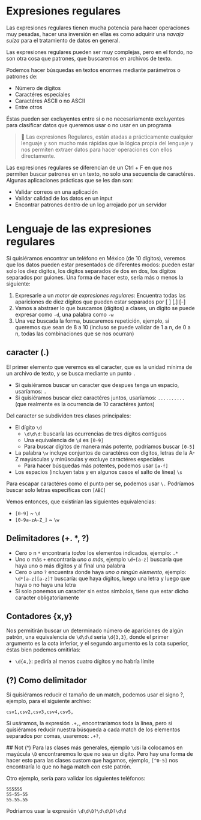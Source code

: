 # Expresiones regulares
Las expresiones regulares tienen mucha potencia para hacer operaciones muy pesadas, hacer una inversión en ellas es como adquirir una *navaja suiza* para el tratamiento de datos en general.

Las expresiones regulares pueden ser muy complejas, pero en el fondo, no son otra cosa que patrones, que buscaremos en archivos de texto.

Podemos hacer búsquedas en textos enormes mediante parámetros o patrones de:
* Número de dígitos
* Caractéres especiales
* Caractéres ASCII o no ASCII
* Entre otros

Éstas pueden ser excluyentes entre sí o no necesariamente excluyentes para clasificar datos que queremos usar o no usar en un programa

> 💎  Las expresiones Regulares, están atadas a prácticamente cualquier lenguaje y son mucho más rápidas que la lógica propia del lenguaje y nos permiten extraer datos para hacer operaciones con ellos directamente.

Las expresiones regulares se diferencían de un Ctrl + F en que nos permiten buscar patrones en un texto, no solo una secuencia de caractéres. Algunas aplicaciones prácticas que se les dan son:
* Validar correos en una aplicación
* Validar calidad de los datos en un input
* Encontrar patrones dentro de un log arrojado por un servidor

# Lenguaje de las expresiones regulares
Si quisiéramos encontrar un teléfono en México (de 10 dígitos), veremos que los datos pueden estar presentados de diferentes modos: pueden estar solo los diez dígitos, los dígitos separados de dos en dos, los dígitos separados por guiones. Una forma de hacer esto, sería más o menos la siguiente:
1. Expresarle a un *motor de expresiones regulares*: Encuentra todas las apariciones de diez dígitos que pueden estar separados por [ ] [,] [-]
2. Vamos a abstraer lo que buscamos (dígitos) a clases, un dígito se puede expresar como `-d`, una palabra como `-w`
3. Una vez buscada la forma, buscaremos repetición, ejemplo, si queremos que sean de 8 a 10 (incluso se puede validar de 1 a n, de 0 a n, todas las combinaciones que se nos ocurran)

## caracter (.)
El primer elemento que veremos es el caracter, que es la unidad mínima de un archivo de texto, y se busca mediante un punto `.`

* Si quisiéramos buscar un caracter que despues tenga un espacio, usaríamos: `. `
* Si quisiéramos buscar diez caractéres juntos, usaríamos: `..........` (que realmente es la ocurrencia de 10 caractéres juntos)

Del caracter se subdividen tres clases principales:
* El dígito `\d`
  * `\d\d\d`: buscaría las ocurrencias de tres dígitos contiguos
  * Una equivalencia de `\d` es `[0-9]`
  * Para buscar dígitos de manera más potente, podríamos buscar `[0-5]`
* La palabra `\w` incluye conjuntos de caractéres con dígitos, letras de la A-Z mayúsculas y minúsculas y excluye caractéres especiales
  * Para hacer búsquedas más potentes, podemos usar `[a-f]`
* Los espacios (incluyen tabs y en algunos casos el salto de línea) `\s`

Para escapar caractéres como el punto per se, podemos usar `\.`
Podríamos buscar solo letras específicas con `[ABC]`

Vemos entonces, que existirían las siguientes equivalencias:
* `[0-9]` ~ `\d`
* `[0-9a-zA-Z_]` ~ `\w`

## Delimitadores (+. *, ?)
* Cero o n `*` encontraría *todos* los elementos indicados, ejemplo: `.*`
* Uno o más `+` encontraría *uno o más*, ejemplo `\d+[a-z]` buscaría que haya uno o más dígitos y al final una palabra
* Cero o uno `?` encuentra donde haya *uno o ningún elemento*, ejemplo: `\d*[a-z][a-z]?` buscaría: que haya dígitos, luego una letra y luego que haya o no haya una letra
* Si solo ponemos un caracter sin estos símbolos, tiene que estar dicho caracter obligatoriamente

## Contadores {x,y}
Nos permitirán buscar un determinado número de apariciones de algún patrón, una equivalencia de `\d\d\d` sería `\d{3,3}`, donde el primer argumento es la cota inferior, y el segundo argumento es la cota superior, éstas bien podemos omitirlas:
* `\d{4,}`: pediría al menos cuatro dígitos y no habría límite

## (?) Como delimitador
Si quisiéramos reducir el tamaño de un match, podemos usar el signo ?, ejemplo, para el siguiente archivo:
```csv
csv1,csv2,csv3,csv4,csv5,
```

Si usáramos, la expresión `.+,`, encontraríamos toda la línea, pero si quisiéramos reducir nuestra búsqueda a cada match de los elementos separados por comas, usaremos: `.+?,`

## Not (^)
Para las clases más generales, ejemplo `\d`si la colocamos en mayúcula `\D` encontraremos lo que no sea un dígito. Pero hay una forma de hacer esto para las clases custom que hagamos, ejemplo, `[^0-5]` nos encontraría lo que no haga match con este patrón.

Otro ejemplo, sería para validar los siguientes teléfonos:
```csv
555555
55-55-55
55.55.55
```

Podríamos usar la expresión `\d\d\D?\d\d\D?\d\d`









